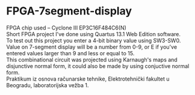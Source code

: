 # FPGA-7segment-display
FPGA chip used – Cyclone III EP3C16F484C6(N) <br>
Short FPGA project I've done using Quartus 13.1 Web Edition software. <br>
To test out this project you enter a 4-bit binary value using SW3-SW0. <br>
Value on 7-segment display will be a number from 0-9, or E if you've entered values larger than 9 and less or equal to 15. <br>
This combinational circuit was projected using Karnaugh's maps and disjunctive normal form, it could also be made by using conjuctive normal form. <br>
Praktikum iz osnova računarske tehnike, Elektrotehnički fakultet u Beogradu, laboratorijska vežba 1.
